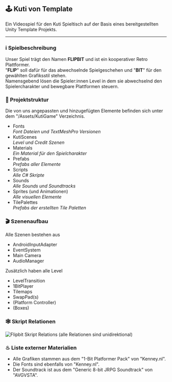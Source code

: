 ## 🕹 Kuti von Template

Ein Videospiel für den Kuti Spieltisch auf der Basis eines bereitgestellten Unity Template Projekts.

---

### ℹ Spielbeschreibung

Unser Spiel trägt den Namen **FLIPBIT** und ist ein kooperativer Retro Plattformer. \
"**FLIP**" soll dafür für das abwechselnde Spielgeschehen und "**BIT**" für den gewählten Grafiksstil stehen. \
Namensgebend lösen die Spieler:innen Level in dem sie abwechselnd den Spielercharakter und bewegbare Plattformen steuern.

### 🧾 Projektstruktur

Die von uns angepassten und hinzugefügten Elemente befinden sich unter dem "/Assets/KutiGame" Verzeichnis.
- Fonts \
_Font Dateien und TextMeshPro Versionen_
- KutiScenes \
_Level und Credit Szenen_
- Materials \
_Ein Material für den Spielcharakter_
- Prefabs \
_Prefabs aller Elemente_
- Scripts \
_Alle C# Skripte_
- Sounds \
_Alle Sounds und Soundtracks_
- Sprites (und Animationen) \
_Alle visuellen Elemente_
- TilePalettes \
_Prefabs der erstellten Tile Paletten_

### 🎬 Szenenaufbau

Alle Szenen bestehen aus
- AndroidInputAdapter
- EventSystem
- Main Camera
- AudioManager

Zusätzlich haben alle Level
- LevelTransition
- 1BitPlayer
- Tilemaps
- SwapPad(s)
- (Platform Controller)
- (Boxes)

### 🕸 Skript Relationen
![Flipbit Skript Relations](https://github.com/lbluem/Kuti_von_Template/assets/66683993/62ba848e-a38f-4a88-80c1-d9ac59afff11)
(alle Relationen sind unidirektional)

### ♨ Liste externer Materialien

- Alle Grafiken stammen aus dem "1-Bit Platformer Pack" von "Kenney.nl".
- Die Fonts sind ebenfalls von "Kenney.nl".
- Der Soundtrack ist aus dem "Generic 8-bit JRPG Soundtrack" von "AVGVSTA".
